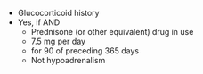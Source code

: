 * Glucocorticoid history
* Yes, if AND
    * Prednisone (or other equivalent) drug in use
    * 7.5 mg per day 
    * for 90 of preceding 365 days
    * Not hypoadrenalism

